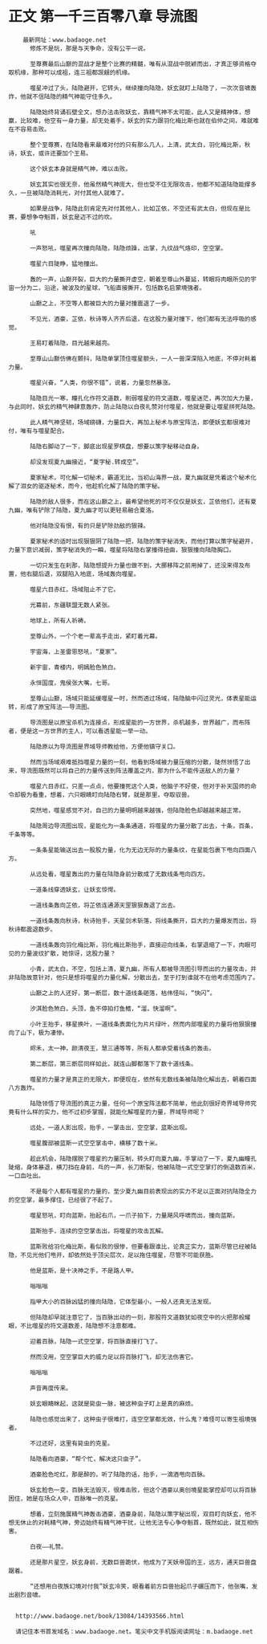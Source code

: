 # 正文 第一千三百零八章 导流图
        最新网址：www.badaoge.net
          修炼不是玩，那是与天争命，没有公平一说。
      
          至尊赛最后山巅的混战才是整个比赛的精髓，唯有从混战中脱颖而出，才真正够资格夺取机缘，那种可以成祖，连三祖都觊觎的机缘。
      
          噬星冲过了头，陆隐避开，它转头，继续撞向陆隐，妖玄就盯上陆隐了，一次次音啸轰炸，他就不信陆隐的精气神能守住多久。
      
          陆隐始终背诵石壁全文，想办法击败妖玄，靠精气神不太可能，此人又是精神体，想赢，比较难，他空有一身力量，却无处着手，妖玄的实力跟羽化梅比斯也就在伯仲之间，难就难在不容易击败。
      
          整个至尊赛，在陆隐看来最难对付的只有那么几人，上清，武太白，羽化梅比斯，秋诗，妖玄，或许还要加个王易。
      
          这个妖玄本身就是精气神，难以击败。
      
          妖玄其实也很无奈，他虽然精气神庞大，但也受不住无限攻击，他都不知道陆隐能撑多久，一旦被陆隐消耗光，对付其他人就难了。
      
          如果是战争，陆隐此刻肯定先对付其他人，比如芷依，不空还有武太白，但现在是比赛，要想争夺魁首，妖玄是迈不过的坎。
      
          吼
      
          一声怒吼，噬星再次撞向陆隐，陆隐烦躁，出掌，九纹战气烙印，空空掌。
      
          噬星六目陡睁，猛地撞出。
      
          轰的一声，山巅开裂，巨大的力量撕开虚空，朝着至尊山外蔓延，转眼将肉眼所见的宇宙一分为二，沿途，被波及的星球，飞船直接撕开，包括数名启蒙境强者。
      
          山巅之上，不空等人都被巨大的力量对撞震退了一步。
      
          不见光，酒豪，芷依，秋诗等人齐齐后退，在这股力量对撞下，他们都有无法呼吸的感觉。
      
          王易盯着陆隐，目光越来越亮。
      
          至尊山山巅仿佛在颤抖，陆隐单掌顶住噬星额头，一人一兽深深陷入地底，不停对耗着力量。
      
          噬星兴奋，“人类，你很不错”，说着，力量忽然暴涨。
      
          陆隐目光一寒，瞳孔化作符文道数，削弱噬星的符文道数，噬星迷茫，再次加大力量，与此同时，妖玄的精气神肆意轰炸，防止陆隐以白夜礼赞对付噬星，他就是要让噬星拼死陆隐。
      
          此人精气神坚韧，场域磅礴，力量巨大，再加上秘术与原宝阵法，即便妖玄都很难对付，唯有与噬星配合。
      
          陆隐右脚动了一下，脚底出现星罗棋盘，想要以策字秘移动自身。
      
          却没发现夏九幽接近，“夏字秘.转成空”。
      
          夏家秘术，可化解一切秘术，霸道无比，当初山海界一战，夏九幽就是凭着这个秘术化解了泪女的驱逐秘术，而今，他趁机化解了陆隐的策字秘。
      
          陆隐的敌人很多，而在这山巅之上，最希望他死的可不仅仅是妖玄，芷依他们，还有夏九幽，唯有铲除了陆隐，夏九幽才可以更轻易融合夏洛。
      
          他对陆隐没有恨，有的只是铲除劲敌的狠辣。
      
          夏家秘术的适时出现狠狠阴了陆隐一把，陆隐的策字秘消失，而他打算以策字秘避开，力量下意识减弱，策字秘消失的一瞬，噬星将陆隐右掌撞得扭曲，狠狠撞向陆隐胸口。
      
          一切只发生在刹那，陆隐想提升力量也做不到，大挪移阵之前用掉了，还没来得及布置，他右腿后退，双腿陷入地底，场域轰向噬星。
      
          噬星六目赤红，场域阻止不了它。
      
          光幕前，东疆联盟无数人紧张。
      
          地球上，所有人祈祷。
      
          至尊山外，一个个老一辈高手走出，紧盯着光幕。
      
          宇宙海，上圣雷恩怒吼，“夏家”。
      
          新宇宙，青楼内，明嫣脸色煞白。
      
          永恒国度，鬼侯张大嘴，七哥。
      
          至尊山山巅，场域只能延缓噬星一时，然而透过场域，陆隐脑中闪过灵光，体表星能运转，形成了原宝阵法——导流图。
      
          导流图是以原宝杀机为连接点，形成星能的一方世界，杀机越多，世界越广，而布阵者，便是这一方世界的主人，可以看透星能一举一动。
      
          陆隐原以为导流图是界域导师教给他，方便他镇守关口。
      
          然而当场域艰难抵挡噬星力量的一刻，他看到场域被力量压缩的分散，陡然领悟了出来，导流图既然可以将自己的力量传送到阵法覆盖之内，那为什么不能传送敌人的力量？
      
          噬星六目赤红，只差一点点，他要撞死这个人类，他脑子不好使，但对于补天国师的命令却极为看重，想着，六只眼睛盯向陆隐右臂，就是那里，夺取驭兽。
      
          突然地，噬星感觉不对，自己的力量明明越来越强，但陆隐脸色却越越来越正常。
      
          陆隐周边导流图出现，星能化为一条条通道，将噬星的力量分散了出去，十条，百条，千条等等。
      
          一条条星能输送出去一股股力量，化为无边无际的力量条纹，在星能包裹下甩向四面八方。
      
          从远处看，噬星轰出的力量在陆隐身前分散成了无数线条甩向四方。
      
          一道条线穿透妖玄，让妖玄惊愕。
      
          一道线条轰向芷依，将芷依连通源天罡狠狠轰退了出去。
      
          一道线条轰向秋诗，秋诗抬手，天星剑术斩落，将线条撕开，巨大的力量爆发而出，将秋诗都震退数步。
      
          一道线条轰向羽化梅比斯，羽化梅比斯抬手，直接迎向线条，右掌退缩了一下，肉眼可见的力量波纹扩散，她惊讶，这股力量？
      
          小青，武太白，不空，包括上清，夏九幽，所有人都被导流图引导而出的力量攻击，并非陆隐故意针对，他只是想将噬星的力量化解，分散出去，至于打到谁就不在他考虑范围内了。
      
          山巅之上的人还好，第一断层，数十道线条砸落，枯伟怪叫，“快闪”。
      
          汐淇脸色煞白，头顶，鱼不停拍打鱼鳍，“溜，快溜啊”。
      
          小叶王抬手，移星换叶，一道线条表面化为片片绿叶，然而内部噬星的力量将他狠狠撞向了山下，极为凄惨。
      
          烬禾，太一神，颜清夜王，慧三通等等，所有人都承受着线条的轰击。
      
          第二断层，第三断层同样如此，就连山脚都落下了数十道线条。
      
          噬星的力量才是真正的无限大，即便现在，依然有无数线条被陆隐化解出去，朝着四面八方轰炸。
      
          陆隐领悟了导流图的真正力量，任何一个原宝阵法都不简单，他此刻很好奇界域导师究竟有什么样的实力，他不过初步掌握，就能化解噬星的力量，界域导师呢？
      
          远处，一道人影出现，抬手，一掌击出，空空掌，蓝斯出现。
      
          噬星腹部被蓝斯一式空空掌击中，横移了数十米。
      
          趁此机会，陆隐摆脱了噬星的力量压制，转头盯向夏九幽，手掌动了一下，夏九幽瞳孔陡缩，身体暴退，横刀挡在身前，乓的一声，长刀断裂，他被陆隐一式空空掌打的倒退数百米，一口血吐出。
      
          不是每个人都有噬星的力量的，至少夏九幽目前表现出的实力不足以正面对抗陆隐全力的空空掌，最多撑住，已经很了不起了。
      
          噬星怒吼，盯向蓝斯，抬起右爪，一爪子拍下，力量飓风呼啸而出，撞向蓝斯。
      
          蓝斯抬手，连续的空空掌击出，将噬星的攻击瓦解。
      
          蓝斯败给羽化梅比斯，看似败的很惨，但要看跟谁比，论真正实力，蓝斯尽管已经被陆隐，不见光他们甩开，却依然处于顶尖层次，足以拖住噬星，尽管不可能获胜。
      
          他是蓝斯，是十决神之手，不是路人甲。
      
          嗡嗡嗡
      
          指甲大小的百脉凶猛的撞向陆隐，它体型最小，一般人还真无法发现。
      
          但陆隐却早就注意它了，当百脉出动的一刻，那股符文道数犹如夜空中的火把那般耀眼，不比噬星的符文道数差，陆隐想不注意都难。
      
          迎着百脉，陆隐一式空空掌，将百脉直接打飞了。
      
          然而没用，空空掌巨大的威力足以将百脉打飞，却无法伤害它。
      
          嗡嗡嗡
      
          声音再度传来。
      
          妖玄眼睛眯起，这就是毙虫一脉，被这种虫子盯上是真的麻烦。
      
          陆隐也感觉出来了，这种虫子很难打，连空空掌都无效，什么鬼？难怪可以寄生祖境强者。
      
          不过还好，这里有毙虫的克星。
      
          陆隐看向酒豪，“帮个忙，解决这只虫子”。
      
          酒豪脸色坨红，那是醉的，听了陆隐的话，抬手，一滴酒甩向百脉。
      
          妖玄脸色一变，百脉无法毁灭，很难击败，但这个酒豪以奥创境星能掌控却可以将百脉困住，她是在场众人中，百脉唯一的克星。
      
          想着，立刻施展精气神轰击酒豪，酒豪身前，陆隐以策字秘出现，双目盯向妖玄，他不想无休止的对耗精气神，旁边始终有精气神干扰，让他无法专心争夺魁首，既然如此，就互相伤害。
      
          白夜——礼赞。
      
          还是那片星空，妖玄身前，无数巨兽跪伏，他成为了天妖帝国的王，远方，通天巨兽盘踞着。
      
          “还想用白夜族幻境对付我”妖玄冷笑，眼看着前方巨兽抬起爪子碾压而下，他张嘴，发出剧烈音啸。
      
      
      http://www.badaoge.net/book/13084/14393566.html
      
      请记住本书首发域名：www.badaoge.net。笔尖中文手机版阅读网址：m.badaoge.net